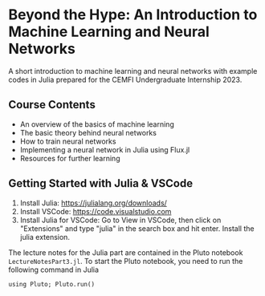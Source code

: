 # Beyond the Hype: An Introduction to Machine Learning and Neural Networks

A short introduction to machine learning and neural networks with example codes in Julia prepared for the CEMFI Undergraduate Internship 2023.

## Course Contents

- An overview of the basics of machine learning
- The basic theory behind neural networks
- How to train neural networks
- Implementing a neural network in Julia using Flux.jl
- Resources for further learning

## Getting Started with Julia & VSCode

1. Install Julia: https://julialang.org/downloads/
2. Install VSCode: https://code.visualstudio.com
3. Install Julia for VSCode: Go to View in VSCode, then click on "Extensions" and type "julia" in the search box and hit enter. Install the julia extension.

The lecture notes for the Julia part are contained in the Pluto notebook `LectureNotesPart3.jl`. To start the Pluto notebook, you need to run the following command in Julia

    using Pluto; Pluto.run()
